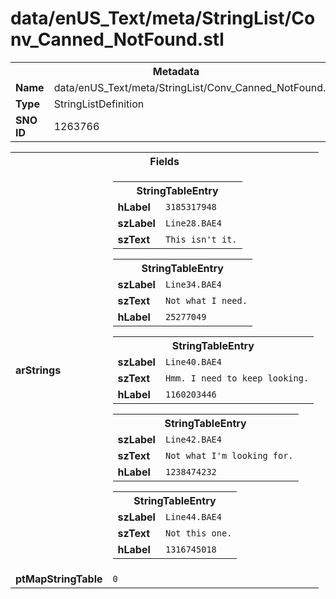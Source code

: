 <h1>data/enUS_Text/meta/StringList/Conv_Canned_NotFound.stl</h1><table><tr><th colspan="100%">Metadata</th></tr><tr><td><b>Name</b></td><td>data/enUS_Text/meta/StringList/Conv_Canned_NotFound.stl</td></tr><tr><td><b>Type</b></td><td>StringListDefinition</td></tr><tr><td><b>SNO ID</b></td><td>1263766</td></tr></table>

<table><tr><th colspan="100%">Fields</th></tr><tr><td><b>arStrings</b></td><td><table><tr><th colspan="100%">StringTableEntry</th></tr><tr><td><b>hLabel</b></td><td><code>3185317948</code></td></tr><tr><td><b>szLabel</b></td><td><code>Line28.BAE4</code></td></tr><tr><td><b>szText</b></td><td><code>This isn't it.</code></td></tr></table>


<table><tr><th colspan="100%">StringTableEntry</th></tr><tr><td><b>szLabel</b></td><td><code>Line34.BAE4</code></td></tr><tr><td><b>szText</b></td><td><code>Not what I need.</code></td></tr><tr><td><b>hLabel</b></td><td><code>25277049</code></td></tr></table>


<table><tr><th colspan="100%">StringTableEntry</th></tr><tr><td><b>szLabel</b></td><td><code>Line40.BAE4</code></td></tr><tr><td><b>szText</b></td><td><code>Hmm. I need to keep looking.</code></td></tr><tr><td><b>hLabel</b></td><td><code>1160203446</code></td></tr></table>


<table><tr><th colspan="100%">StringTableEntry</th></tr><tr><td><b>szLabel</b></td><td><code>Line42.BAE4</code></td></tr><tr><td><b>szText</b></td><td><code>Not what I'm looking for.</code></td></tr><tr><td><b>hLabel</b></td><td><code>1238474232</code></td></tr></table>


<table><tr><th colspan="100%">StringTableEntry</th></tr><tr><td><b>szLabel</b></td><td><code>Line44.BAE4</code></td></tr><tr><td><b>szText</b></td><td><code>Not this one.</code></td></tr><tr><td><b>hLabel</b></td><td><code>1316745018</code></td></tr></table>


</td></tr><tr><td><b>ptMapStringTable</b></td><td><code>0</code></td></tr></table>

